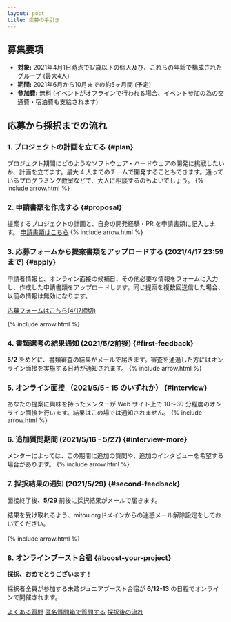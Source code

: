 ```yaml
---
layout: post
title: 応募の手引き
---
```


## 募集要項
- **対象:** 2021年4月1日時点で17歳以下の個人及び、これらの年齢で構成されたグループ (最大4人)  
- **期間:** 2021年6月から10月までの約5ヶ月間 (予定)
- **参加費:** 無料 (イベントがオフラインで行われる場合、イベント参加の為の交通費・宿泊費も支給されます)

## 応募から採択までの流れ

### 1. プロジェクトの計画を立てる {#plan}
プロジェクト期間にどのようなソフトウェア・ハードウェアの開発に挑戦したいか、計画を立てます。最大 4 人までのチームで開発することもできます。通っているプログラミング教室などで、大人に相談するのもよいでしょう。
{% include arrow.html %}

### 2. 申請書類を作成する {#proposal}
提案するプロジェクトの計画と、自身の開発経験・PR を申請書類に記入します。
<a href="/download" class="button">申請書類はこちら</a>
{% include arrow.html %}

### 3. 応募フォームから提案書類をアップロードする (2021/4/17 23:59まで) {#apply}
申請者情報と、オンライン面接の候補日、その他必要な情報をフォームに入力し、作成した申請書類をアップロードします。同じ提案を複数回送信した場合、以前の情報は無効になります。

<a href="https://mitoujr.wufoo.com/forms/xooh8f51235adn/" class="button" target="_blank">応募フォームはこちら(4/17締切)</a>

{% include arrow.html %}

### 4. 書類選考の結果通知 (2021/5/2前後) {#first-feedback}
**5/2** をめどに、書類審査の結果がメールで届きます。審査を通過した方にはオンライン面接を実施する日時が通知されます。
{% include arrow.html %}

### 5. オンライン面接 （2021/5/5 - 15 のいずれか） {#interview}
あなたの提案に興味を持ったメンターが Web サイト上で 10〜30 分程度のオンライン面接を行います。結果はこの場では通知されません。
{% include arrow.html %}

### 6. 追加質問期間 (2021/5/16 - 5/27) {#interview-more}
メンターによっては、この期間に追加の質問や、追加のインタビューを希望する場合があります。
{% include arrow.html %}

### 7. 採択結果の通知 (2021/5/29) {#second-feedback}
面接終了後、**5/29** 前後に採択結果がメールで届きます。
<div class="tips">結果を受け取れるよう、mitou.orgドメインからの迷惑メール解除設定をしておいてください。</div><br>
{% include arrow.html %}

### 8. オンラインブースト合宿 {#boost-your-project}
**採択、おめでとうございます！**

採択者全員が参加する未踏ジュニアブースト合宿が **6/12-13** の日程でオンラインで開催されます。

<a href="/#faq"     class="button">よくある質問</a>
<a href="/q-box" class="button">匿名質問箱で質問する</a>
<a href="/schedule" class="button">採択後の流れ</a>
